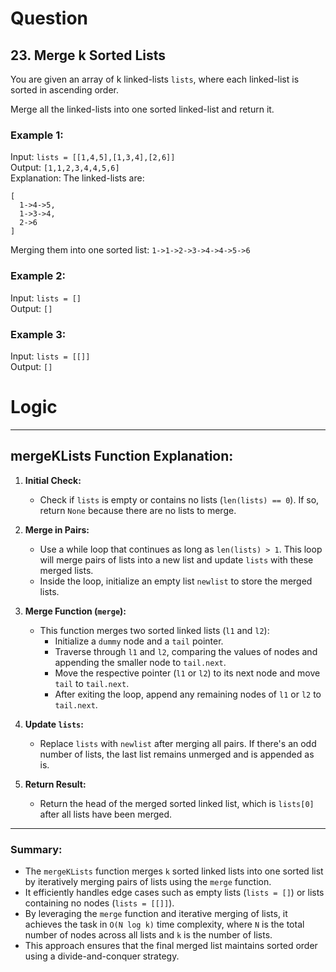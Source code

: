 # Question
## 23. Merge k Sorted Lists

You are given an array of k linked-lists `lists`, where each linked-list is sorted in ascending order.

Merge all the linked-lists into one sorted linked-list and return it.

### Example 1:
Input: `lists = [[1,4,5],[1,3,4],[2,6]]`  
Output: `[1,1,2,3,4,4,5,6]`  
Explanation: The linked-lists are:
```
[
  1->4->5,
  1->3->4,
  2->6
]
```
Merging them into one sorted list:
`1->1->2->3->4->4->5->6`

### Example 2:
Input: `lists = []`  
Output: `[]`

### Example 3:
Input: `lists = [[]]`  
Output: `[]`

# Logic
---

## mergeKLists Function Explanation:

1. **Initial Check:**
   - Check if `lists` is empty or contains no lists (`len(lists) == 0`). If so, return `None` because there are no lists to merge.

2. **Merge in Pairs:**
   - Use a while loop that continues as long as `len(lists) > 1`. This loop will merge pairs of lists into a new list and update `lists` with these merged lists.
   - Inside the loop, initialize an empty list `newlist` to store the merged lists.

3. **Merge Function (`merge`):**
   - This function merges two sorted linked lists (`l1` and `l2`):
     - Initialize a `dummy` node and a `tail` pointer.
     - Traverse through `l1` and `l2`, comparing the values of nodes and appending the smaller node to `tail.next`.
     - Move the respective pointer (`l1` or `l2`) to its next node and move `tail` to `tail.next`.
     - After exiting the loop, append any remaining nodes of `l1` or `l2` to `tail.next`.

4. **Update `lists`:**
   - Replace `lists` with `newlist` after merging all pairs. If there's an odd number of lists, the last list remains unmerged and is appended as is.

5. **Return Result:**
   - Return the head of the merged sorted linked list, which is `lists[0]` after all lists have been merged.

---

### Summary:
- The `mergeKLists` function merges `k` sorted linked lists into one sorted list by iteratively merging pairs of lists using the `merge` function.
- It efficiently handles edge cases such as empty lists (`lists = []`) or lists containing no nodes (`lists = [[]]`).
- By leveraging the `merge` function and iterative merging of lists, it achieves the task in `O(N log k)` time complexity, where `N` is the total number of nodes across all lists and `k` is the number of lists.
- This approach ensures that the final merged list maintains sorted order using a divide-and-conquer strategy.